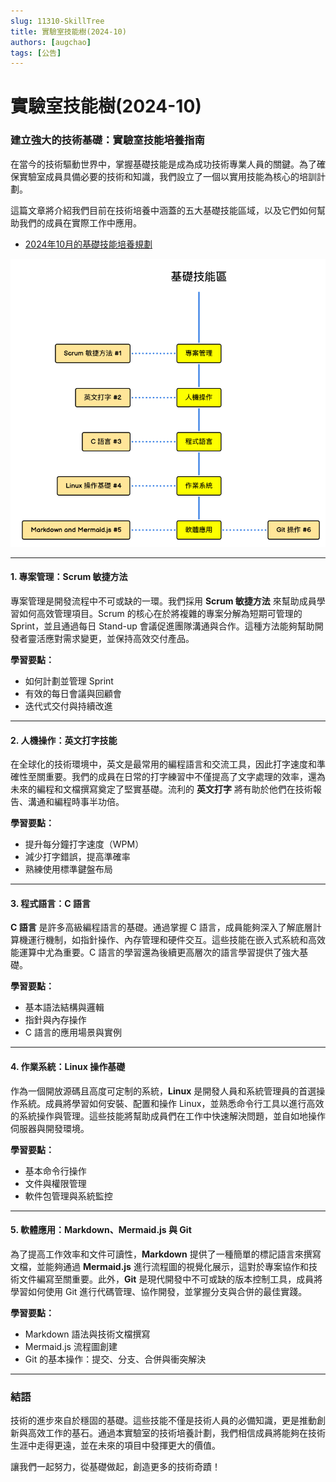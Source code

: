 ```yaml
---
slug: 11310-SkillTree
title: 實驗室技能樹(2024-10)
authors: [augchao]
tags: [公告]
---
```


# 實驗室技能樹(2024-10)

### 建立強大的技術基礎：實驗室技能培養指南

在當今的技術驅動世界中，掌握基礎技能是成為成功技術專業人員的關鍵。為了確保實驗室成員具備必要的技術和知識，我們設立了一個以實用技能為核心的培訓計劃。

這篇文章將介紹我們目前在技術培養中涵蓋的五大基礎技能區域，以及它們如何幫助我們的成員在實際工作中應用。

- [2024年10月的基礎技能培養規劃](https://roadmap.sh/r/embed?id=66fb5e41e52a9bf4762f16c8)

<!-- truncate -->

![2024-10 Skill Tree](SkillTree202410.png)

---

#### 1. 專案管理：Scrum 敏捷方法

專案管理是開發流程中不可或缺的一環。我們採用 **Scrum 敏捷方法** 來幫助成員學習如何高效管理項目。Scrum 的核心在於將複雜的專案分解為短期可管理的 Sprint，並且通過每日 Stand-up 會議促進團隊溝通與合作。這種方法能夠幫助開發者靈活應對需求變更，並保持高效交付產品。

**學習要點：**
- 如何計劃並管理 Sprint
- 有效的每日會議與回顧會
- 迭代式交付與持續改進

---

#### 2. 人機操作：英文打字技能

在全球化的技術環境中，英文是最常用的編程語言和交流工具，因此打字速度和準確性至關重要。我們的成員在日常的打字練習中不僅提高了文字處理的效率，還為未來的編程和文檔撰寫奠定了堅實基礎。流利的 **英文打字** 將有助於他們在技術報告、溝通和編程時事半功倍。

**學習要點：**
- 提升每分鐘打字速度（WPM）
- 減少打字錯誤，提高準確率
- 熟練使用標準鍵盤布局

---

#### 3. 程式語言：C 語言

**C 語言** 是許多高級編程語言的基礎。通過掌握 C 語言，成員能夠深入了解底層計算機運行機制，如指針操作、內存管理和硬件交互。這些技能在嵌入式系統和高效能運算中尤為重要。C 語言的學習還為後續更高層次的語言學習提供了強大基礎。

**學習要點：**
- 基本語法結構與邏輯
- 指針與內存操作
- C 語言的應用場景與實例

---

#### 4. 作業系統：Linux 操作基礎

作為一個開放源碼且高度可定制的系統，**Linux** 是開發人員和系統管理員的首選操作系統。成員將學習如何安裝、配置和操作 Linux，並熟悉命令行工具以進行高效的系統操作與管理。這些技能將幫助成員們在工作中快速解決問題，並自如地操作伺服器與開發環境。

**學習要點：**
- 基本命令行操作
- 文件與權限管理
- 軟件包管理與系統監控

---

#### 5. 軟體應用：Markdown、Mermaid.js 與 Git

為了提高工作效率和文件可讀性，**Markdown** 提供了一種簡單的標記語言來撰寫文檔，並能夠通過 **Mermaid.js** 進行流程圖的視覺化展示，這對於專案協作和技術文件編寫至關重要。此外，**Git** 是現代開發中不可或缺的版本控制工具，成員將學習如何使用 Git 進行代碼管理、協作開發，並掌握分支與合併的最佳實踐。

**學習要點：**
- Markdown 語法與技術文檔撰寫
- Mermaid.js 流程圖創建
- Git 的基本操作：提交、分支、合併與衝突解決

---

### 結語

技術的進步來自於穩固的基礎。這些技能不僅是技術人員的必備知識，更是推動創新與高效工作的基石。通過本實驗室的技術培養計劃，我們相信成員將能夠在技術生涯中走得更遠，並在未來的項目中發揮更大的價值。

讓我們一起努力，從基礎做起，創造更多的技術奇蹟！
